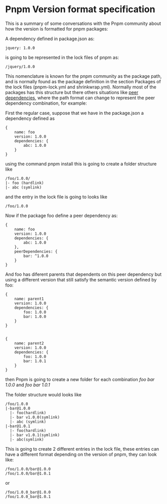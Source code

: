 # Pnpm Version format specification

This is a summary of some conversations with the Pnpm community about how the version is formatted for pnpm packages:

A dependency defined in package.json as:
```
jquery: 1.0.0
```
is going to be represented in the lock files of pnpm as:
```
/jquery/1.0.0
```

This nomenclature is known for the pnpm community as the package path, and is normally found as the package definition in the section Packages of the lock files (pnpm-lock.yml and shrinkwrap.yml).
Normally most of the packages has this structure but there others situations like [peer dependencies](https://pnpm.js.org/en/how-peers-are-resolved), where the path format can change to represent the peer dependency combination, for example:

First the regular case, suppose that we have in the package.json a dependency defined as

```
{
    name: foo
    version: 1.0.0
    dependencies: {
        abc: 1.0.0
    }
}
```
using the command pnpm install this is going to create a folder structure like
```
/foo/1.0.0/
|- foo (hardlink)
|- abc (symlink)
```
and the entry in the lock file is going to looks like
```
/foo/1.0.0
```
Now if the package foo define a peer dependency as:

```
{
    name: foo
    version: 1.0.0
    dependencies: {
        abc: 1.0.0
    },
    peerDependencies: {
        bar: ^1.0.0
    }
}
```
And foo has diferent parents that dependents on this peer dependency but using a different version that still satisfy the semantic version defined by foo:

```
{
    name: parent1
    version: 1.0.0
    dependencies: {
        foo: 1.0.0
        bar: 1.0.0
    }
}


{
    name: parent2
    version: 1.0.0
    dependencies: {
        foo: 1.0.0
        bar: 1.0.1
    }
}
```

then Pnpm is going to create a new folder for each combination _foo_  _bar 1.0.0_ and _foo_  _bar 1.0.1_

The folder structure would looks like

```
/foo/1.0.0
|-bar@1.0.0
  |- foo(hardlink)
  |- bar v1.0.0(symlink)
  |- abc (symlink)
|-bar@1.0.1
  |- foo(hardlink)
  |- bar v1.0.1(symlink)
  |- abc(symlink)
```
This is going to create 2 different entries in the lock file, these entries can have a different format depending on the version of pnpm, they can look like:
```
/foo/1.0.0/bar@1.0.0
/foo/1.0.0/bar@1.0.1
```
or
```
/foo/1.0.0_bar@1.0.0
/foo/1.0.0_bar@1.0.1
```

